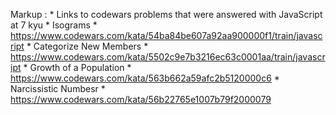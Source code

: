 Markup : * Links to codewars problems that were answered with JavaScript at 7 kyu
            * Isograms
                * https://www.codewars.com/kata/54ba84be607a92aa900000f1/train/javascript
            * Categorize New Members
                * https://www.codewars.com/kata/5502c9e7b3216ec63c0001aa/train/javascript
            * Growth of a Population
                * https://www.codewars.com/kata/563b662a59afc2b5120000c6
            * Narcissistic Numbesr
                * https://www.codewars.com/kata/56b22765e1007b79f2000079
            